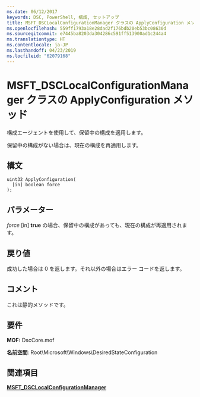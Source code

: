 ```yaml
---
ms.date: 06/12/2017
keywords: DSC, PowerShell, 構成, セットアップ
title: MSFT_DSCLocalConfigurationManager クラスの ApplyConfiguration メソッド
ms.openlocfilehash: 559ff1793a18e28dad2f176bdb20eb53bc08630d
ms.sourcegitcommit: e7445ba8203da304286c591ff513900ad1c244a4
ms.translationtype: HT
ms.contentlocale: ja-JP
ms.lasthandoff: 04/23/2019
ms.locfileid: "62079168"
---
```

# <a name="applyconfiguration-method-of-the-msftdsclocalconfigurationmanager-class"></a>MSFT_DSCLocalConfigurationManager クラスの ApplyConfiguration メソッド

構成エージェントを使用して、保留中の構成を適用します。

保留中の構成がない場合は、現在の構成を再適用します。

## <a name="syntax"></a>構文

```mof
uint32 ApplyConfiguration(
  [in] boolean force
);
```

## <a name="parameters"></a>パラメーター

*force* \[in\] **true** の場合、保留中の構成があっても、現在の構成が再適用されます。

## <a name="return-value"></a>戻り値

成功した場合は 0 を返します。それ以外の場合はエラー コードを返します。

## <a name="remarks"></a>コメント

これは静的メソッドです。

## <a name="requirements"></a>要件

**MOF:** DscCore.mof

**名前空間**: Root\Microsoft\Windows\DesiredStateConfiguration

## <a name="see-also"></a>関連項目

[**MSFT_DSCLocalConfigurationManager**](msft-dsclocalconfigurationmanager.md)